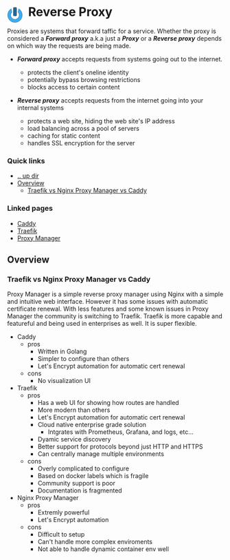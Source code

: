# Reverse Proxy <img style="margin: 6px 13px 0px 0px" align="left" src="../../data/images/logo_36x36.png" />

Proxies are systems that forward taffic for a service. Whether the proxy is considered a ***Forward 
proxy*** a.k.a just a ***Proxy*** or a ***Reverse proxy*** depends on which way the requests are 
being made.

* ***Forward proxy*** accepts requests from systems going out to the internet.
  * protects the client's oneline identity
  * potentially bypass browsing restrictions
  * blocks access to certain content

* ***Reverse proxy*** accepts requests from the internet going into your internal systems
  * protects a web site, hiding the web site's IP address
  * load balancing across a pool of servers 
  * caching for static content
  * handles SSL encryption for the server

### Quick links
* [.. up dir](../README.md)
* [Overview](#overview)
  * [Traefik vs Nginx Proxy Manager vs Caddy](#traefik-vs-nginx-proxy-manager-vs-caddy)

### Linked pages
* [Caddy](caddy/README.md)
* [Traefik](traefik/README.md)
* [Proxy Manager](proxy_manager/README.md)

## Overview

### Traefik vs Nginx Proxy Manager vs Caddy
Proxy Manager is a simple reverse proxy manager using Nginx with a simple and intuitive web 
interface. However it has some issues with automatic certificate renewal. With less features and some 
known issues in Proxy Manager the community is switching to Traefik. Traefik is more capable and 
featureful and being used in enterprises as well. It is super flexible.

* Caddy
  * pros
    * Written in Golang
    * Simpler to configure than others
    * Let's Encrypt automation for automatic cert renewal
  * cons
    * No visualization UI
* Traefik
  * pros
    * Has a web UI for showing how routes are handled
    * More modern than others
    * Let's Encrypt automation for automatic cert renewal
    * Cloud native enterprise grade solution
      * Intgrates with Prometheus, Grafana, and logs, etc...
    * Dyamic service discovery
    * Better support for protocols beyond just HTTP and HTTPS
    * Can centrally manage multiple environments
  * cons
    * Overly complicated to configure
    * Based on docker labels which is fragile
    * Community support is poor
    * Documentation is fragmented
* Nginx Proxy Manager
  * pros
    * Extremly powerful
    * Let's Encrypt automation
  * cons
    * Difficult to setup
    * Can't handle more complex enviroments
    * Not able to handle dynamic container env well
